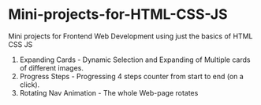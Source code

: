 # Mini-projects-for-HTML-CSS-JS
Mini projects for Frontend Web Development using just the basics of HTML CSS JS

1. Expanding Cards - Dynamic Selection and Expanding of Multiple cards of different images. 
2. Progress Steps - Progressing 4 steps counter from start to end (on a click).
3. Rotating Nav Animation - The whole Web-page rotates
